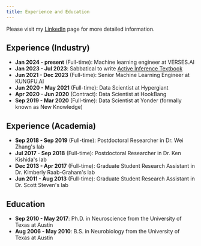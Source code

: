 ```yaml
---
title: Experience and Education
---
```


Please visit my [LinkedIn](https://www.linkedin.com/in/snamjoshi/) page for more detailed information.

## Experience (Industry)

* **Jan 2024 - present** (Full-time): Machine learning engineer at VERSES.AI
* **Jan 2023 - Jul 2023**: Sabbatical to write [Active Inference Textbook](faif.md)
* **Jun 2021 - Dec 2023** (Full-time): Senior Machine Learning Engineer at KUNGFU.AI
* **Jun 2020 - May 2021** (Full-time): Data Scientist at Hypergiant
* **Apr 2020 - Jun 2020** (Contract): Data Scientist at HookBang
* **Sep 2019 - Mar 2020** (Full-time): Data Scientist at Yonder (formally known as New Knowledge)

## Experience (Academia)

* **Sep 2018 - Sep 2019** (Full-time): Postdoctoral Researcher in Dr. Wei Zhang's lab
* **Jul 2017 - Sep 2018** (Full-time): Postdoctoral Researcher in Dr. Ken Kishida's lab
* **Dec 2013 - Apr 2017** (Full-time): Graduate Student Research Assistant in Dr. Kimberly Raab-Graham's lab
* **Jun 2011 - Aug 2013** (Full-time): Graduate Student Research Assistant in Dr. Scott Steven's lab

## Education

* **Sep 2010 - May 2017**: Ph.D. in Neuroscience from the University of Texas at Austin
* **Aug 2006 - May 2010**: B.S. in Neurobiology from the University of Texas at Austin 